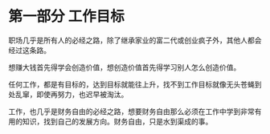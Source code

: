 # 第一部分 工作目标

职场几乎是所有人的必经之路，除了继承家业的富二代或创业疯子外，其他人都会经过这条路。

想赚大钱首先得学会创造价值，想创造价值首先得学习别人怎么创造价值。

任何工作，都是有目标的，达到目标就能往上升，找不到工作目标就像无头苍蝇到处乱窜，即使再努力，也迟早被淘汰。

工作，也几乎是财务自由的必经之路，想要财务自由那么必须在工作中学到非常有用的知识，找到自己的发展方向。财务自由，只是水到渠成的事。
